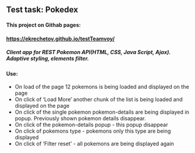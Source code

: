 ## Test task: Pokedex
#### This project on Githab pages:
#### https://ekrechetov.github.io/testTeamvoy/
##### Client app for REST Pokemon API(HTML, CSS, Java Script, Ajax). Adaptive styling,  elements filter.
#### Use:

- On load of the page 12 pokemons is being loaded and displayed on the page
- On click of ‘Load More’ another chunk of the list is being loaded and displayed on the page        
- On click of the single pokemon pokemon-details are being displayed in popup. Previously shown pokemon details disappear.
- On click of the pokemon-details popup - this popup disappear
- On click of pokemons type - pokemons only this type are being displayed
- On click of ‘Filter reset’ - all pokemons are being displayed again
